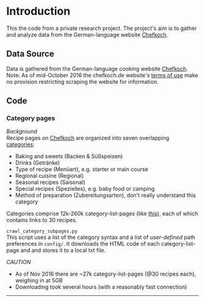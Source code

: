 # Introduction
This the code from a private research project. The project's aim is to gather and analyze data from the German-language website [Chefkoch][chefkoch].

## Data Source
Data is gathered from the German-language cooking website [Chefkoch][chefkoch].  
Note: As of mid-October 2016 the chefkoch.de website's [terms of use][agb] make no provision restricting scraping the website for information.

## Code

### Category pages
*Background*  
Recipe pages on [Chefkoch][chefkoch] are organized into seven overlapping [categories][categories]:
* Baking and sweets (Backen & Süßspeisen)
* Drinks (Getränke)
* Type of recipe (Menüart), e.g. starter or main course
* Regional cuisine (Regional)
* Seasonal recipes (Saisonal)
* Special recipes (Spezielles), e.g. baby food or camping
* Method of preparation (Zubereitungsarten), don't really understand this category

Categories comprise 12k-260k category-list-pages (like [this][cat-example]), each of which contains links to 30 recipes.

`crawl_category_subpages.py`  
This script uses a list of the category syntax and a list of *user-defined* path preferences in `config/`.
It downloads the HTML code of each category-list-page and and stores it to a local txt file.

*CAUTION*
* As of Nov 2016 there are ~27k category-list-pages (@30 recipes each), weighing in at 5GB
* Downloading took several hours (with a reasonably fast connection)


---
[chefkoch]: http://www.chefkoch.de
[agb]: http://www.chefkoch.de/terms-of-use.phps
[categories]: http://www.chefkoch.de/rezepte/kategorien/
[cat-example]: http://www.chefkoch.de/rs/s0g61/Zubereitungsarten.html
